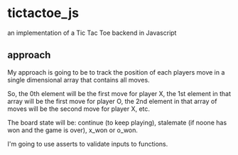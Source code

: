 # tictactoe_js
an implementation of a Tic Tac Toe backend in Javascript

## approach

My approach is going to be to track the position of each players move in a single dimensional array that contains all moves.

So, the 0th element will be the first move for player X, the 1st element in that array will be the first move for player O, the 2nd element in that array of moves will be the second move for player X, etc.

The board state will be: continue (to keep playing), stalemate (if noone has won and the game is over), x_won or o_won.

I'm going to use asserts to validate inputs to functions.

